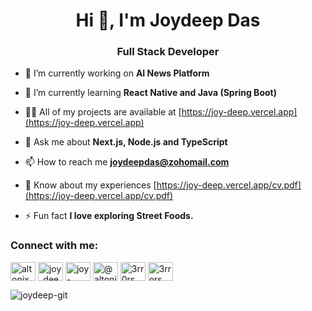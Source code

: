 <h1 align="center">Hi 👋, I'm Joydeep Das</h1>
<h3 align="center">Full Stack Developer</h3>

- 🔭 I’m currently working on **AI News Platform**

- 🌱 I’m currently learning **React Native and Java (Spring Boot)**

- 👨‍💻 All of my projects are available at [https://joy-deep.vercel.app](https://joy-deep.vercel.app)

- 💬 Ask me about **Next.js, Node.js and TypeScript**

- 📫 How to reach me **joydeepdas@zohomail.com**

- 📄 Know about my experiences [https://joy-deep.vercel.app/cv.pdf](https://joy-deep.vercel.app/cv.pdf)

- ⚡ Fun fact **I love exploring Street Foods.**

<h3 align="left">Connect with me:</h3>
<p align="left">
<a href="https://dev.to/altonix" target="blank"><img align="center" src="https://raw.githubusercontent.com/rahuldkjain/github-profile-readme-generator/master/src/images/icons/Social/devto.svg" alt="altonix" height="30" width="40" /></a>
<a href="https://twitter.com/joy_deep_19" target="blank"><img align="center" src="https://raw.githubusercontent.com/rahuldkjain/github-profile-readme-generator/master/src/images/icons/Social/twitter.svg" alt="joy_deep_19" height="30" width="40" /></a>
<a href="https://linkedin.com/in/joy-deepdas" target="blank"><img align="center" src="https://raw.githubusercontent.com/rahuldkjain/github-profile-readme-generator/master/src/images/icons/Social/linked-in-alt.svg" alt="joy-deepdas" height="30" width="40" /></a>
<a href="https://medium.com/@altonix" target="blank"><img align="center" src="https://raw.githubusercontent.com/rahuldkjain/github-profile-readme-generator/master/src/images/icons/Social/medium.svg" alt="@altonix" height="30" width="40" /></a>
<a href="https://www.hackerrank.com/3rr0rs" target="blank"><img align="center" src="https://raw.githubusercontent.com/rahuldkjain/github-profile-readme-generator/master/src/images/icons/Social/hackerrank.svg" alt="3rr0rs" height="30" width="40" /></a>
<a href="https://www.leetcode.com/3rrors" target="blank"><img align="center" src="https://raw.githubusercontent.com/rahuldkjain/github-profile-readme-generator/master/src/images/icons/Social/leet-code.svg" alt="3rrors" height="30" width="40" /></a>
</p>


<p><img align="center" src="https://github-readme-stats.vercel.app/api/top-langs?username=joydeep-git&show_icons=true&theme=dark&locale=en&layout=compact" alt="joydeep-git" /></p>
